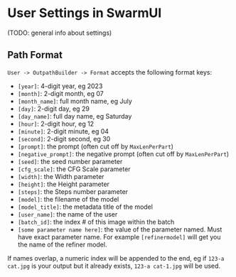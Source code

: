 # User Settings in SwarmUI

(TODO: general info about settings)

## Path Format

`User -> OutpathBuilder -> Format` accepts the following format keys:

- `[year]`: 4-digit year, eg 2023
- `[month]`: 2-digit month, eg 07
- `[month_name]`: full month name, eg July
- `[day]`: 2-digit day, eg 29
- `[day_name]`: full day name, eg Saturday
- `[hour]`: 2-digit hour, eg 12
- `[minute]`: 2-digit minute, eg 04
- `[second]`: 2-digit second, eg 30
- `[prompt]`: the prompt (often cut off by `MaxLenPerPart`)
- `[negative_prompt]`: the negative prompt (often cut off by `MaxLenPerPart`)
- `[seed]`: the seed number parameter
- `[cfg_scale]`: the CFG Scale parameter
- `[width]`: the Width parameter
- `[height]`: the Height parameter
- `[steps]`: the Steps number parameter
- `[model]`: the filename of the model
- `[model_title]`: the metadata title of the model
- `[user_name]`: the name of the user
- `[batch_id]`: the index # of this image within the batch
- `[some parameter name here]`: the value of the parameter named. Must have exact parameter name. For example `[refinermodel]` will get you the name of the refiner model.

If names overlap, a numeric index will be appended to the end, eg if `123-a cat.jpg` is your output but it already exists, `123-a cat-1.jpg` will be used.
